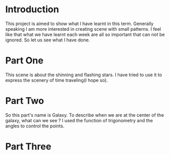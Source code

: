 # Introduction
This project is aimed to show what I have learnt in this term.
Generally speaking I am more interested in creating scene with small patterns.
I feel like that what we have learnt each week are all so important that can not be ignored.
So let us see what I have done.

# Part One
This scene is about the shinning and flashing stars.
I have tried to use it to express the scenery of time traveling(I hope so).

# Part Two
So this part's name is Galaxy.
To describe when we are at the center of the galaxy, what can we see ?
I used the function of trigonometry and the angles to control the points.

# Part Three
